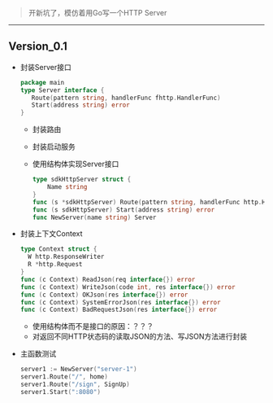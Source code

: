 >
>
>开新坑了，模仿着用Go写一个HTTP Server



----

## Version_0.1

- 封装Server接口

  ```go
  package main
  type Server interface {
     Route(pattern string, handlerFunc fhttp.HandlerFunc)
     Start(address string) error
  }
  ```

  - 封装路由

  - 封装启动服务

  - 使用结构体实现Server接口

    ```go
    type sdkHttpServer struct {
    	Name string
    }
    func (s *sdkHttpServer) Route(pattern string, handlerFunc http.HandlerFunc)
    func (s sdkHttpServer) Start(address string) error
    func NewServer(name string) Server
    ```

- 封装上下文Context

  ```go
  type Context struct {
  	W http.ResponseWriter
  	R *http.Request
  }
  func (c Context) ReadJson(req interface{}) error
  func (c Context) WriteJson(code int, res interface{}) error
  func (c Context) OKJson(res interface{}) error
  func (c Context) SystemErrorJson(res interface{}) error
  func (c Context) BadRequestJson(res interface{}) error
  ```

  - 使用结构体而不是接口的原因：？？？
  - 对返回不同HTTP状态码的读取JSON的方法、写JSON方法进行封装

- 主函数测试

  ```go
  server1 := NewServer("server-1")
  server1.Route("/", home)
  server1.Route("/sign", SignUp)
  server1.Start(":8080")
  ```

  

